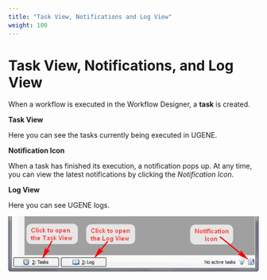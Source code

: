 ```yaml
---
title: "Task View, Notifications and Log View"
weight: 100
---
```


# Task View, Notifications, and Log View

When a workflow is executed in the Workflow Designer, a **task** is created.

**Task View**

Here you can see the tasks currently being executed in UGENE.

**Notification Icon**

When a task has finished its execution, a notification pops up. At any time, you can view the latest notifications by clicking the _Notification Icon_.

**Log View**

Here you can see UGENE logs.

![](/images/1474805/2359304.png)